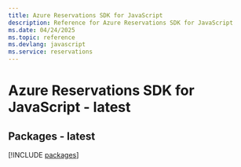 ```yaml
---
title: Azure Reservations SDK for JavaScript
description: Reference for Azure Reservations SDK for JavaScript
ms.date: 04/24/2025
ms.topic: reference
ms.devlang: javascript
ms.service: reservations
---
```

# Azure Reservations SDK for JavaScript - latest
## Packages - latest
[!INCLUDE [packages](reservations-index.md)]